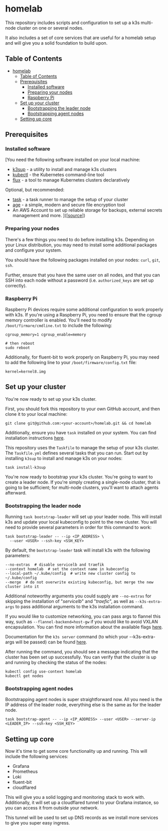 # homelab

This repository includes scripts and configuration to set up a k3s multi-node cluster on one or several nodes.

It also includes a set of core services that are useful for a homelab setup and will give you a solid foundation
to build upon.

## Table of Contents

- [homelab](#homelab)
  - [Table of Contents](#table-of-contents)
  - [Prerequisites](#prerequisites)
    - [Installed software](#installed-software)
    - [Preparing your nodes](#preparing-your-nodes)
    - [Raspberry Pi](#raspberry-pi)
  - [Set up your cluster](#set-up-your-cluster)
    - [Bootstrapping the leader node](#bootstrapping-the-leader-node)
    - [Bootstrapping agent nodes](#bootstrapping-agent-nodes)
  - [Setting up core](#setting-up-core)

## Prerequisites

### Installed software

[You need the following software installed on your local machine:

- [k3sup](https://github.com/alexellis/k3sup) - a utility to install and manage k3s clusters
- [kubectl](https://kubernetes.io/docs/tasks/tools/) - the Kubernetes command-line tool
- [flux](https://fluxcd.io/docs/installation/) - a tool to manage Kubernetes clusters declaratively

Optional, but recommended:
- [task](https://taskfile.dev/) - a task runner to manage the setup of your cluster
- [age](https://age-encryption.org/) - a simple, modern and secure file encryption tool
- An AWS Account to set up reliable storage for backups, external secrets management and more.
]([[source](https://github.com/fluent/fluent-bit/issues/9730#issuecomment-2705240923)])
### Preparing your nodes

There's a few things you need to do before installing k3s.
Depending on your Linux distribution, you may need to install some additional packages and configure your system.

You should have the following packages installed on your nodes: `curl`, `git`, `ssh`.

Further, ensure that you have the same user on all nodes, and that you can SSH into each node without a password
(i.e. `authorized_keys` are set up correctly).

### Raspberry Pi

Raspberry Pi devices require some additional configuration to work properly with k3s.
If you're using a Raspberry Pi, you need to ensure that the cgroup memory controller is enabled.
You'll need to modify `/boot/firmare/cmdline.txt` to include the following:

```shell
cgroup_memory=1 cgroup_enable=memory

# then reboot
sudo reboot
```

Additionally, for fluent-bit to work properly on Raspberry Pi, you may need to add the following line to your
`/boot/firmware/config.txt` file:

```shell
kernel=kernel8.img
```

## Set up your cluster

You're now ready to set up your k3s cluster.

First, you should fork this repository to your own GitHub account, and then clone it to your local machine:

```shell
git clone git@github.com:<your-account>/homelab.git && cd homelab
```

Additionally, ensure you have `task` installed on your system. You can find installation instructions
[here](https://taskfile.dev/installation/).

This repository uses the `Taskfile` to manage the setup of your k3s cluster. The `Taskfile.yml` defines several
tasks that you can run. Start out by installing `k3sup` to install and manage k3s on your nodes:

```shell
task install-k3sup
```

You're now ready to bootstrap your k3s cluster. You're going to want to create a leader node. If you're simply
creating a single-node cluster, that is going to be sufficient; for multi-node clusters, you'll want to attach
agents afterward.

### Bootstrapping the leader node

Running `task bootstrap-leader` will set up your leader node. This will install k3s and update your local kubeconfig
to point to the new cluster. You will need to provide several parameters in order for this command to work:

```shell
task bootstrap-leader -- --ip <IP_ADDRESS> \
  --user <USER> --ssh-key <SSH_KEY>
```

By default, the `bootstrap-leader` task will install k3s with the following parameters:

```shell
--no-extras  # disable servicelb and traefik
--context homelab  # set the context name in kubeconfig
--local-path ~/.kube/config  # write new cluster config to ~/.kube/config
--merge  # do not overwrite existing kubeconfig, but merge the new cluster into it
```

Additional noteworthy arguments you could supply are `--no-extras` for skipping the installation of "_servicelb_"
and "_traefic_", as well as `--k3s-extra-args` to pass additional arguments to the k3s installation command.

If you would like to customize networking, you can pass args to flannel this way, such as `--flannel-backend=host-gw`
if you would like to avoid VXLAN encapsulation. You can find more information about the available flags
[here](https://github.com/alexellis/k3sup?tab=readme-ov-file#-setup-a-kubernetes-server-with-k3sup).

Documentation for the `k3s server` command (to which your --k3s-extra-args will be passed) can be found
[here](https://docs.k3s.io/cli/server).

After running the command, you should see a message indicating that the cluster has been set up successfully.
You can verify that the cluster is up and running by checking the status of the nodes:

```shell
kubectl config use-context homelab
kubectl get nodes
```

### Bootstrapping agent nodes

Bootstrapping agent nodes is super straightforward now.
All you need is the IP address of the leader node, everything else is the same as for the leader node.

```shell
task bootstrap-agent -- --ip <IP_ADDRESS> --user <USER> --server-ip <LEADER_IP> --ssh-key <SSH_KEY>
```

## Setting up core

Now it's time to get some core functionality up and running.
This will include the following services:

- Grafana
- Prometheus
- Loki
- fluent-bit
- cloudflared

This will give you a solid logging and monitoring stack to work with.
Additionally, it will set up a cloudflared tunnel to your Grafana instance, so you can access it from outside your network.

This tunnel will be used to set up DNS records as we install more services to give you super easy ingress.